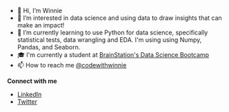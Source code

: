 - 👋 Hi, I’m Winnie
- 👀 I’m interested in data science and using data to draw insights that can make an impact! 
- 🌱 I’m currently learning to use Python for data science, specifically statistical tests, data wrangling and EDA. I'm using using Numpy, Pandas, and Seaborn. 
- 🎓 I'm currently a student at [BrainStation's Data Science Bootcamp](https://brainstation.io/course/online/remote-data-science-bootcamp)
- 📫 How to reach me [@codewithwinnie](https://twitter.com/codewithwinnie)

**Connect with me**
- [LinkedIn](https://www.linkedin.com/in/zhang-winnie/)
- [Twitter](https://twitter.com/codewithwinnie)

<!---
winniez98/winniez98 is a ✨ special ✨ repository because its `README.md` (this file) appears on your GitHub profile.
You can click the Preview link to take a look at your changes.
--->
